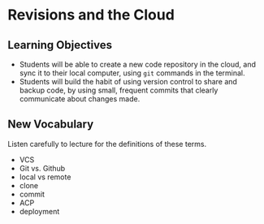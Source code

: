 # Revisions and the Cloud

## Learning Objectives

- Students will be able to create a new code repository in the cloud, and sync it to their local computer, using `git` commands in the terminal. 
- Students will build the habit of using version control to share and backup code, by using small, frequent commits that clearly communicate about changes made. 

## New Vocabulary

Listen carefully to lecture for the definitions of these terms.

- VCS
- Git vs. Github
- local vs remote
- clone
- commit
- ACP
- deployment
